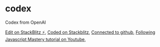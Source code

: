 # codex
Codex from OpenAI

[Edit on StackBlitz ⚡️](https://stackblitz.com/edit/vitejs-vite-kbspn5),
[Coded on Stackblitz](https://stackblitz.com),
[Connected to github](https://github.com/axemanks/codex),
[Following Javascript Mastery tutorial on Youtube](https://www.youtube.com/watch?v=2FeymQoKvrk),